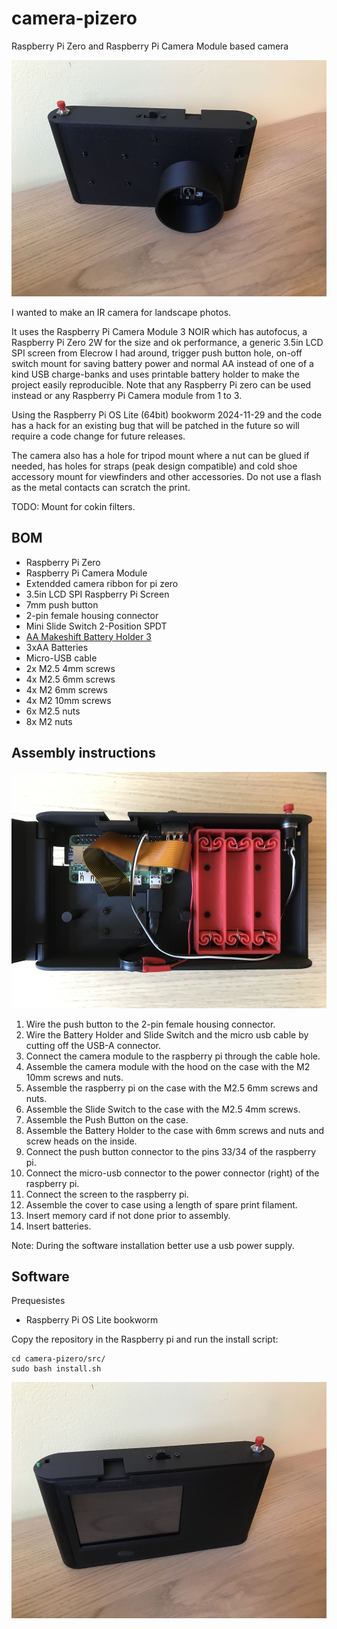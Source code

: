 # camera-pizero
Raspberry Pi Zero and Raspberry Pi Camera Module based camera

![Camera](media/front.jpeg)

I wanted to make an IR camera for landscape photos.

It uses the Raspberry Pi Camera Module 3 NOIR which has autofocus, a Raspberry Pi Zero 2W for the size and ok performance, a generic 3.5in LCD SPI screen from Elecrow I had around, trigger push button hole, on-off switch mount for saving battery power and normal AA instead of one of a kind USB charge-banks and uses printable battery holder to make the project easily reproducible. Note that any Raspberry Pi zero can be used instead or any Raspberry Pi Camera module from 1 to 3.

Using the Raspberry Pi OS Lite (64bit) bookworm 2024-11-29 and the code has a hack for an existing bug that will be patched in the future so  will require a code change for future releases.

The camera also has a hole for tripod mount where a nut can be glued if needed, has holes for straps (peak design compatible) and cold shoe accessory mount for viewfinders and other accessories. Do not use a flash as the metal contacts can scratch the print.

TODO: Mount for cokin filters.

## BOM
* Raspberry Pi Zero
* Raspberry Pi Camera Module
* Extendded camera ribbon for pi zero
* 3.5in LCD SPI Raspberry Pi Screen
* 7mm push button
* 2-pin female housing connector
* Mini Slide Switch 2-Position SPDT
* [AA Makeshift Battery Holder 3](https://makerworld.com/en/models/452852-aa-makeshift-battery-holder-1-2-3-4-6-8-10-12#profileId-360121)
* 3xAA Batteries
* Micro-USB cable
* 2x M2.5 4mm screws
* 4x M2.5 6mm screws
* 4x M2 6mm screws
* 4x M2 10mm screws
* 6x M2.5 nuts
* 8x M2 nuts

## Assembly instructions

![Assembly](media/wiring.jpeg)

1. Wire the push button to the 2-pin female housing connector.
2. Wire the Battery Holder and Slide Switch and the micro usb cable by cutting off the USB-A connector.
3. Connect the camera module to the raspberry pi through the cable hole.
4. Assemble the camera module with the hood on the case with the M2 10mm screws and nuts.
5. Assemble the raspberry pi on the case with the  M2.5 6mm screws and nuts.
6. Assemble the Slide Switch to the case with the M2.5 4mm screws.
7. Assemble the Push Button on the case.
8. Assemble the Battery Holder to the case with 6mm screws and nuts and screw heads on the inside.
9. Connect the push button connector to the pins 33/34 of the raspberry pi.
10. Connect the micro-usb connector to the power connector (right) of the raspberry pi.
11. Connect the screen to the raspberry pi.
12. Assemble the cover to case using a length of spare print filament.
13. Insert memory card if not done prior to assembly.
14. Insert batteries.

Note: During the software installation better use a usb power supply.


## Software
Prequesistes
* Raspberry Pi OS Lite bookworm

Copy the repository in the Raspberry pi and run the install script:
```
cd camera-pizero/src/
sudo bash install.sh
```

![Assembled](media/back.jpeg)